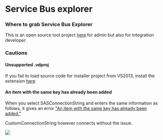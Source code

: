 # Service Bus explorer

### Where to grab Service Bus Explorer

This is an open source tool project [here](https://github.com/paolosalvatori/ServiceBusExplorer) for admin but also for integration developer. 

### Cautions

#### Unsupported .vdproj

If you fail to load source code for installer project from VS2013, install the extension [here](https://visualstudiogallery.msdn.microsoft.com/9abe329c-9bba-44a1-be59-0fbf6151054d)

#### An item with the same key has already been added

When you select SASConnectionString and enters the same information as follows, it gives an error ["An item with the same key has already been added."](https://github.com/paolosalvatori/ServiceBusExplorer/issues/35)

CustomConnectionString however connects without the issue. 

![](http://i.imgur.com/b2dt5QR.png)
